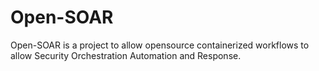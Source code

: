 # Open-SOAR
Open-SOAR is a project to allow opensource containerized workflows to allow Security Orchestration Automation and Response. 
